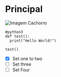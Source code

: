 # Principal


![Imagem Cachorro](https://octodex.github.com/images/octofez.png)

```
#python3
def test():
  print("Hello World!")

test()
```

- [x] Set one to two
- [ ] Set three
- [ ] Set Four
